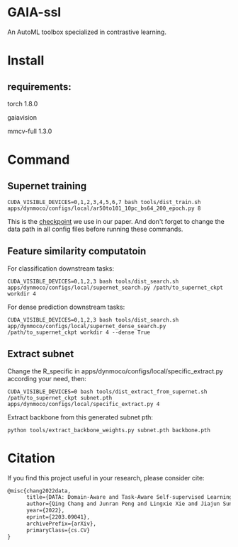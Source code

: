 # GAIA-ssl
An AutoML toolbox specialized in contrastive learning. 
# Install

  ## requirements:
  torch 1.8.0
  
  gaiavision
  
  mmcv-full 1.3.0

# Command
  ## Supernet training
  ```shell
  CUDA_VISIBLE_DEVICES=0,1,2,3,4,5,6,7 bash tools/dist_train.sh apps/dynmoco/configs/local/ar50to101_10pc_bs64_200_epoch.py 8
  ```
  This is the [checkpoint](https://drive.google.com/file/d/1NqIfts8vvfGGMwhIveJkyZWSMjJjJTBP/view?usp=sharing) we use in our paper. And don't forget to change the data   path in all config files before running these commands.

  ## Feature similarity computatoin
  For classification downstream tasks:
  ```shell
  CUDA_VISIBLE_DEVICES=0,1,2,3 bash tools/dist_search.sh apps/dynmoco/configs/local/supernet_search.py /path/to_supernet_ckpt workdir 4
  ```
  For dense prediction downstream tasks:
  ```shell
  CUDA_VISIBLE_DEVICES=0,1,2,3 bash tools/dist_search.sh app/dynmoco/configs/local/supernet_dense_search.py /path/to_supernet_ckpt workdir 4 --dense True
  ```

  ## Extract subnet
  Change the R_specific in apps/dynmoco/configs/local/specific_extract.py according your need, then:
  ```shell
  CUDA_VISIBLE_DEVICES=0 bash tools/dist_extract_from_supernet.sh /path/to_supernet_ckpt subnet.pth apps/dynmoco/configs/local/specific_extract.py 4
  ```
  Extract backbone from this generated subnet pth:
  ```shell
  python tools/extract_backbone_weights.py subnet.pth backbone.pth
  ```

# Citation

If you find this project useful in your research, please consider cite:

```latex
@misc{chang2022data,
      title={DATA: Domain-Aware and Task-Aware Self-supervised Learning}, 
      author={Qing Chang and Junran Peng and Lingxie Xie and Jiajun Sun and Haoran Yin and Qi Tian and Zhaoxiang Zhang},
      year={2022},
      eprint={2203.09041},
      archivePrefix={arXiv},
      primaryClass={cs.CV}
}
```
